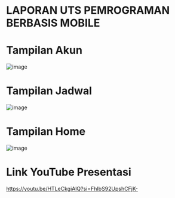 # LAPORAN UTS PEMROGRAMAN BERBASIS MOBILE

# Tampilan Akun
![image](https://github.com/user-attachments/assets/473b1f16-7713-4905-afe9-b4615383c4a6)

# Tampilan Jadwal
![image](https://github.com/user-attachments/assets/deea77f1-03c2-4899-9eda-0a6d7250bdcc)

# Tampilan Home
![image](https://github.com/user-attachments/assets/990e23cb-a07a-43cd-aa1f-4d2cd3d1609b)

# Link YouTube Presentasi
https://youtu.be/HTLeCkgiAlQ?si=FhIbS92UpshCFjK-
